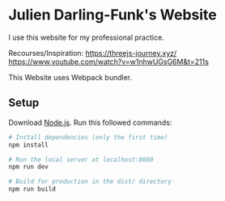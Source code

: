 # Julien Darling-Funk's Website

I use this website for my professional practice. 

Recourses/Inspiration:
https://threejs-journey.xyz/
https://www.youtube.com/watch?v=w1nhwUGsG6M&t=211s

This Website uses Webpack bundler.

## Setup
Download [Node.js](https://nodejs.org/en/download/).
Run this followed commands:

``` bash
# Install dependencies (only the first time)
npm install

# Run the local server at localhost:8080
npm run dev

# Build for production in the dist/ directory
npm run build
```
